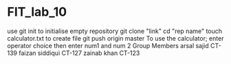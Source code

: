 # FIT_lab_10
use git init to initialise empty repository
git clone "link"
cd "rep name"
touch calculator.txt to create file
git push origin master
To use the calculator;
enter operator choice then enter num1 and num 2
Group Members
arsal sajid CT-139
faizan siddiqui CT-127
zainab khan CT-123
